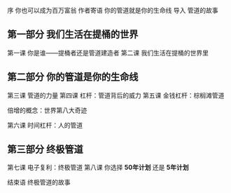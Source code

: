 序 你也可以成为百万富翁
作者寄语 你的管道就是你的生命线
导入 管道的故事

## 第一部分 我们生活在提桶的世界
第一课 你是谁——提桶者还是管道建造者
第二课 我们生活在提桶的世界里

## 第二部分 你的管道是你的生命线
第三课 管道的力量
第四课 杠杆：管道背后的威力
第五课 金钱杠杆：棕榈滩管道

  倍增的概念：世界第八大奇迹

第六课 时间杠杆：人的管道

## 第三部分 终极管道
第七课 电子复利：终极管道
第八课 你选择 **50年计划** 还是 **5年计划**

结束语 终极管道的故事
